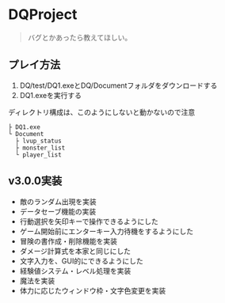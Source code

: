 # DQProject

> バグとかあったら教えてほしい。

## プレイ方法

1. DQ/test/DQ1.exeとDQ/Documentフォルダをダウンロードする  
2. DQ1.exeを実行する  

ディレクトリ構成は、このようにしないと動かないので注意
```
├ DQ1.exe
└ Document
  ├ lvup_status
  ├ monster_list
  └ player_list
```
## v3.0.0実装

- 敵のランダム出現を実装
- データセーブ機能の実装
- 行動選択を矢印キーで操作できるようにした
- ゲーム開始前にエンターキー入力待機をするようにした
- 冒険の書作成・削除機能を実装
- ダメージ計算式を本家と同じにした
- 文字入力を、GUI的にできるようにした
- 経験値システム・レベル処理を実装
- 魔法を実装
- 体力に応じたウィンドウ枠・文字色変更を実装

